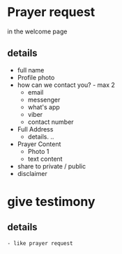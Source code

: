 # Prayer request
in the welcome page
## details
- full name
- Profile photo
- how can we contact you? - max 2
	- email
	- messenger
	- what's app
	- viber
	- contact number
- Full Address
	- details. ..
- Prayer Content
	- Photo 1
	- text content
- share to private / public
- disclaimer
# give testimony
## details
	- like prayer request
